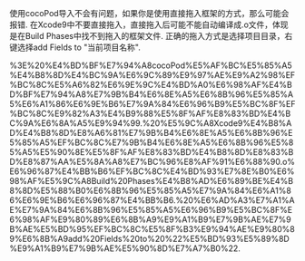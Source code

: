 使用cocoPod导入不会有问题，如果你是使用直接拖入框架的方式，那么可能会报错. 在Xcode9中不要直接拖入，直接拖入后可能不能自动编译成.o文件，体现是在Build Phases中找不到拖入的框架文件. 正确的拖入方式是选择项目目录，右键选择add Fields to "当前项目名称".

%3E%20%E4%BD%BF%E7%94%A8cocoPod%E5%AF%BC%E5%85%A5%E4%B8%8D%E4%BC%9A%E6%9C%89%E9%97%AE%E9%A2%98%EF%BC%8C%E5%A6%82%E6%9E%9C%E4%BD%A0%E6%98%AF%E4%BD%BF%E7%94%A8%E7%9B%B4%E6%8E%A5%E6%8B%96%E5%85%A5%E6%A1%86%E6%9E%B6%E7%9A%84%E6%96%B9%E5%BC%8F%EF%BC%8C%E9%82%A3%E4%B9%88%E5%8F%AF%E8%83%BD%E4%BC%9A%E6%8A%A5%E9%94%99.%20%E5%9C%A8Xcode9%E4%B8%AD%E4%B8%8D%E8%A6%81%E7%9B%B4%E6%8E%A5%E6%8B%96%E5%85%A5%EF%BC%8C%E7%9B%B4%E6%8E%A5%E6%8B%96%E5%85%A5%E5%90%8E%E5%8F%AF%E8%83%BD%E4%B8%8D%E8%83%BD%E8%87%AA%E5%8A%A8%E7%BC%96%E8%AF%91%E6%88%90.o%E6%96%87%E4%BB%B6%EF%BC%8C%E4%BD%93%E7%8E%B0%E6%98%AF%E5%9C%A8Build%20Phases%E4%B8%AD%E6%89%BE%E4%B8%8D%E5%88%B0%E6%8B%96%E5%85%A5%E7%9A%84%E6%A1%86%E6%9E%B6%E6%96%87%E4%BB%B6.%20%E6%AD%A3%E7%A1%AE%E7%9A%84%E6%8B%96%E5%85%A5%E6%96%B9%E5%BC%8F%E6%98%AF%E9%80%89%E6%8B%A9%E9%A1%B9%E7%9B%AE%E7%9B%AE%E5%BD%95%EF%BC%8C%E5%8F%B3%E9%94%AE%E9%80%89%E6%8B%A9add%20Fields%20to%20%22%E5%BD%93%E5%89%8D%E9%A1%B9%E7%9B%AE%E5%90%8D%E7%A7%B0%22.